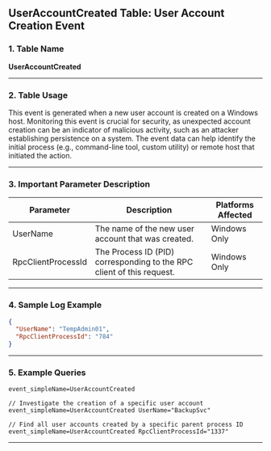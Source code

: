 ## UserAccountCreated Table: User Account Creation Event

### 1. Table Name
**UserAccountCreated**

---

### 2. Table Usage
This event is generated when a new user account is created on a Windows host. Monitoring this event is crucial for security, as unexpected account creation can be an indicator of malicious activity, such as an attacker establishing persistence on a system. The event data can help identify the initial process (e.g., command-line tool, custom utility) or remote host that initiated the action.

---

### 3. Important Parameter Description

| Parameter | Description | Platforms Affected |
|---|---|---|
| UserName | The name of the new user account that was created. | Windows Only |
| RpcClientProcessId | The Process ID (PID) corresponding to the RPC client of this request. | Windows Only |

---

### 4. Sample Log Example

```json
{
  "UserName": "TempAdmin01",
  "RpcClientProcessId": "784"
}
```

---

### 5. Example Queries

```xql// Find all user account creation events
event_simpleName=UserAccountCreated

// Investigate the creation of a specific user account
event_simpleName=UserAccountCreated UserName="BackupSvc"

// Find all user accounts created by a specific parent process ID
event_simpleName=UserAccountCreated RpcClientProcessId="1337"
```
---
